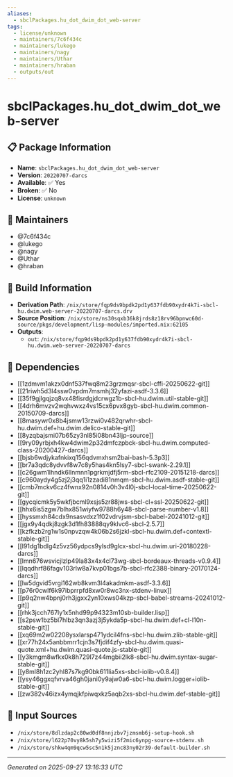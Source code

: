 ```yaml
---
aliases:
  - sbclPackages.hu_dot_dwim_dot_web-server
tags:
  - license/unknown
  - maintainers/7c6f434c
  - maintainers/lukego
  - maintainers/nagy
  - maintainers/Uthar
  - maintainers/hraban
  - outputs/out
---
```


# sbclPackages.hu_dot_dwim_dot_web-server

## 📋 Package Information

- **Name**: `sbclPackages.hu_dot_dwim_dot_web-server`
- **Version**: `20220707-darcs`
- **Available**: ✅ Yes
- **Broken**: ✅ No
- **License**: `unknown`
## 👥 Maintainers

- @7c6f434c
- @lukego
- @nagy
- @Uthar
- @hraban


## 🔧 Build Information

- **Derivation Path**: `/nix/store/fqp9ds9bpdk2pd1y637fdb90xydr4k7i-sbcl-hu.dwim.web-server-20220707-darcs.drv`
- **Source Position**: `/nix/store/ns30sqxb36k8jrds8z18rv96bpnwc60d-source/pkgs/development/lisp-modules/imported.nix:62105`
- **Outputs**:
  - `out`:  `/nix/store/fqp9ds9bpdk2pd1y637fdb90xydr4k7i-sbcl-hu.dwim.web-server-20220707-darcs`

## 🔗 Dependencies

- [[1zdmvm1akzx0dnf537fwq8m23grzmqsr-sbcl-cffi-20250622-git]]
- [[21riwh5d3l4ssw0vpdm7msmhj32yfazi-asdf-3.3.6]]
- [[35f9gjlgqjzq8vx48fisrdgjdcrwgz1b-sbcl-hu.dwim.util-stable-git]]
- [[4drh6mvzv2wqhvwxz4vs15cx6pvx8gyb-sbcl-hu.dwim.common-20150709-darcs]]
- [[8masywr0x8b4jsmw13rzwi0v482qrwhr-sbcl-hu.dwim.def+hu.dwim.delico-stable-git]]
- [[8yzqbajsmi07b65zy3nl85i08bn43ljp-source]]
- [[9ry09yrbjxh4kw4dwim2p32dmfczpbck-sbcl-hu.dwim.computed-class-20200427-darcs]]
- [[bjsb6wdjykafnkixq156qdvmxhsm2bai-bash-5.3p3]]
- [[br7a3qdc8ydvvf8w7c8y5has4kn5lsy7-sbcl-swank-2.29.1]]
- [[c26gwm1lhndk6llnmnn1pgrkmjdfj5rm-sbcl-rfc2109-20151218-darcs]]
- [[c960aydy4g5zj2j3qq1i1zzadi81nmqm-sbcl-hu.dwim.asdf-stable-git]]
- [[cmb7mckv6cz4fwnx92n0814v0h3v4l0j-sbcl-local-time-20250622-git]]
- [[gycqicmk5y5wkfjbcml9xsjs5zr88jws-sbcl-cl+ssl-20250622-git]]
- [[hhx6is5zgw7blhx851wiyfw9788h6y48-sbcl-parse-number-v1.8]]
- [[hyssmxh84cdx9nsasvdxz1f02vdrvjsm-sbcl-babel-20241012-git]]
- [[jgx9y4qdkj8zgk3d1fh83888qy9klvc6-sbcl-2.5.7]]
- [[kzfkzb2rg1w1s0npvzqw4k06b2s6jzkl-sbcl-hu.dwim.def+contextl-stable-git]]
- [[l91dg1bdlg4z5vz56ydpcs9ylsd9glcx-sbcl-hu.dwim.uri-20180228-darcs]]
- [[lmn676wsvicjlzlp49la83x4x4cl73wg-sbcl-bordeaux-threads-v0.9.4]]
- [[lqqdhrf86fagv103rlw8a7kvp01bgs7b-sbcl-rfc2388-binary-20170124-darcs]]
- [[lw5dgvid5vrgi162wb8kvm3l4akadmkm-asdf-3.3.6]]
- [[p76r0cwlf6k97ibprrpfd8xw0r8wc3nx-stdenv-linux]]
- [[p9q2nw4bpnj0rh3jgxx2yn10xws04kzp-sbcl-babel-streams-20241012-git]]
- [[rhk3jcch767ly1x5nhd99p94323m10sb-builder.lisp]]
- [[s2psw1bz5bl7hlbz3qn3azj3j5ykda5p-sbcl-hu.dwim.def+cl-l10n-stable-git]]
- [[xq69m2w02208ysxlarsp471ydcil4fns-sbcl-hu.dwim.zlib-stable-git]]
- [[xr77h24x5anbbmrr1cjn3s7fjdif4zfy-sbcl-hu.dwim.quasi-quote.xml+hu.dwim.quasi-quote.js-stable-git]]
- [[y3kmgm8wfkx0k8h729l7z44mgbii2lk8-sbcl-hu.dwim.syntax-sugar-stable-git]]
- [[y8ml8h1zc2yhl87s7kg90bk611lia5xs-sbcl-iolib-v0.8.4]]
- [[ysy46ggxqfvrva46gh0jani0y9ajw0a6-sbcl-hu.dwim.logger+iolib-stable-git]]
- [[zw382v46izx4ymqjkfpiwqxkz5aqb2xs-sbcl-hu.dwim.def-stable-git]]

## 📁 Input Sources

- `/nix/store/8dlzdap2c80wd0df8nnjzbv7jzmsmb6j-setup-hook.sh`
- `/nix/store/l622p70vy8k5sh7y5wizi5f2mic6ynpg-source-stdenv.sh`
- `/nix/store/shkw4qm9qcw5sc5n1k5jznc83ny02r39-default-builder.sh`

---
*Generated on 2025-09-27 13:16:33 UTC*
